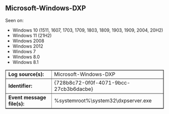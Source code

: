 ## Microsoft-Windows-DXP

Seen on:
* Windows 10 (1511, 1607, 1703, 1709, 1803, 1809, 1903, 1909, 2004, 20H2)
* Windows 11 (21H2)
* Windows 2008
* Windows 2012
* Windows 7
* Windows 8.0
* Windows 8.1

<table border="1" class="docutils">
  <tbody>
    <tr>
      <td><b>Log source(s):</b></td>
      <td>Microsoft-Windows-DXP</td>
    </tr>
    <tr>
      <td><b>Identifier:</b></td>
      <td>{728b8c72-0f0f-4071-9bcc-27cb3b6dacbe}</td>
    </tr>
    <tr>
      <td><b>Event message file(s):</b></td>
      <td>%systemroot%\system32\dxpserver.exe</td>
    </tr>
  </tbody>
</table>

&nbsp;

